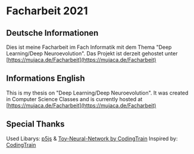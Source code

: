 # Facharbeit 2021

## Deutsche Informationen

Dies ist meine Facharbeit im Fach Informatik mit dem Thema "Deep Learning/Deep Neuroevolution".
Das Projekt ist derzeit gehostet unter [https://mujaca.de/Facharbeit](https://mujaca.de/Facharbeit)

## Informations English

This is my thesis on "Deep Learning/Deep Neuroevolution". It was created in Computer Science Classes and is currently hosted at [https://mujaca.de/Facharbeit](https://mujaca.de/Facharbeit)

## Special Thanks

Used Libarys: [p5js](https://p5js.org) & [Toy-Neural-Network by CodingTrain](https://github.com/CodingTrain/Toy-Neural-Network-JS)
Inspired by: [CodingTrain](https://www.youtube.com/channel/UCvjgXvBlbQiydffZU7m1_aw)
